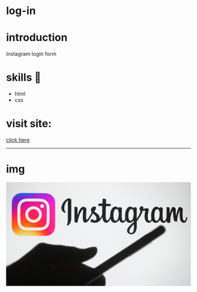 # log-in

# introduction 
Instagram login form

# skills :small_red_triangle_down:
* html
* css
# visit site: 
[click here](https://israazohud.github.io/log-in/)
***
# img

![](instgram.jpg)
